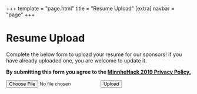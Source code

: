 +++
template = "page.html"
title = "Resume Upload"
[extra]
navbar = "page"
+++

# Resume Upload

Complete the below form to upload your resume for our sponsors!
If you have already uploaded one, you are welcome to update it.

<b>By submitting this form you agree to the <a href="/privacypolicy">MinnheHack 2019 Privacy Policy.</a></b>

<form method="POST" action="FILLMEIN" enctype="multipart/form-data" id="resume-form">
  <input type=file name=file>
  <input type=submit value=Upload>
</form>

<script type="text/javascript">
	var token = window.location.href.split("?")[1];
	document.querySelector("#resume-form").action="/api2/resumeupload/"+token;
</script>
